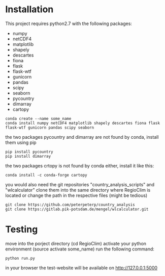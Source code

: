 

# Installation

This project requires python2.7 with the following packages:  
- numpy
- netCDF4
- matplotlib
- shapely
- descartes
- fiona
- flask
- flask-wtf
- gunicorn
- pandas
- scipy
- seaborn
- pycountry
- dimarray
- cartopy

```
conda create --name some_name
conda install numpy netCDF4 matplotlib shapely descartes fiona flask flask-wtf gunicorn pandas scipy seaborn
```
the two packages pycountry and dimarray are not found by conda, install them using pip
```
pip install pycountry
pip install dimarray
```
the two packages crtopy is not found by conda either, install it like this:
```
conda install -c conda-forge cartopy
```
you would also need the git repositories "country_analysis_scripts" and "wlcalculator"
clone them into the same directory where RegioClim is located or change the path in the respective files (might be tedious)
```
git clone https://github.com/peterpeterp/country_analysis
git clone https://gitlab.pik-potsdam.de/mengel/wlcalculator.git
```

# Testing

move into the porject directory (cd RegioClim)
activate your python environment (source activate some_name)
run the following command:
```
python run.py
```
in your browser the test-website will be available on http://127.0.0.1:5000
